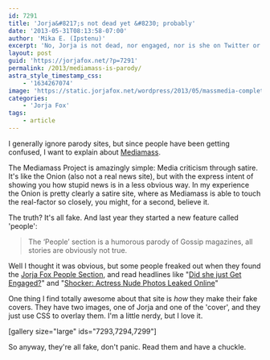 ```yaml
---
id: 7291
title: 'Jorja&#8217;s not dead yet &#8230; probably'
date: '2013-05-31T08:13:58-07:00'
author: 'Mika E. (Ipstenu)'
excerpt: 'No, Jorja is not dead, nor engaged, nor is she on Twitter or going Gangham style.'
layout: post
guid: 'https://jorjafox.net/?p=7291'
permalink: /2013/mediamass-is-parody/
astra_style_timestamp_css:
    - '1634267074'
image: 'https://static.jorjafox.net/wordpress/2013/05/massmedia-complete.png'
categories:
    - 'Jorja Fox'
tags:
    - article
---
```


I generally ignore parody sites, but since people have been getting confused, I want to explain about <a href="http://en.mediamass.net/">Mediamass</a>.

The Mediamass Project is amazingly simple: Media criticism through satire. It's like the Onion (also not a real news site), but with the express intent of showing you how stupid news is in a less obvious way. In my experience the Onion is pretty clearly a satire site, where as Mediamass is able to touch the real-factor so closely, you might, for a second, believe it.

The truth? It's all fake. And last year they started a new feature called 'people':
<blockquote>The ‘People’ section is a humorous parody of Gossip magazines, all stories are obviously not true.</blockquote>
Well I thought it was obvious, but some people freaked out when they found the <a href="http://en.mediamass.net/people/jorja-fox">Jorja Fox People Section</a>, and read headlines like "<a title="Jorja Fox engaged?" href="http://en.mediamass.net/people/jorja-fox/engaged.html">Did she just Get Engaged?</a>" and "<a title="Jorja Fox Nude Photos Leaked Online" href="http://en.mediamass.net/people/jorja-fox/nude-pics.html">Shocker: Actress Nude Photos Leaked Online</a>"

One thing I find totally awesome about that site is <em>how</em> they make their fake covers. They have two images, one of Jorja and one of the 'cover', and they just use CSS to overlay them. I'm a little nerdy, but I love it.

[gallery size="large" ids="7293,7294,7299"]

So anyway, they're all fake, don't panic. Read them and have a chuckle.